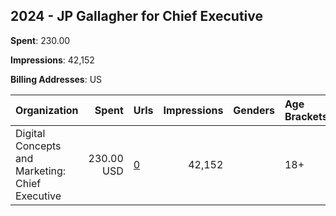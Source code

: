 ## 2024 - JP Gallagher for Chief Executive 
**Spent**: 230.00

**Impressions**: 42,152

**Billing Addresses**: US

|Organization|Spent|Urls|Impressions|Genders|Age Brackets|Country Codes|
|:---|---:|:---|---:|:---|:---|:---|
|Digital Concepts and Marketing: Chief Executive|230.00 USD|[0](https://www.snap.com/political-ads/asset/90925c0128ef50abbcff355bc4b3817582c8cc819530789ae4d73aad25ffa4aa?mediaType=mp4)|42,152||18+|united states|
